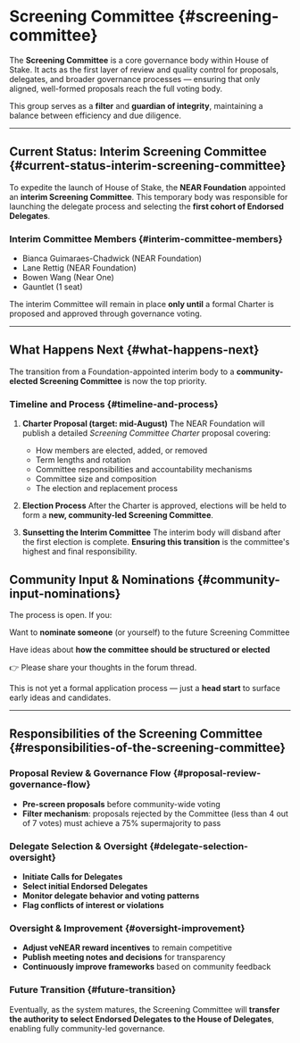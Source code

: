 # Screening Committee {#screening-committee}

The **Screening Committee** is a core governance body within House of Stake. It acts as the first layer of review and quality control for proposals, delegates, and broader governance processes — ensuring that only aligned, well-formed proposals reach the full voting body.

This group serves as a **filter** and **guardian of integrity**, maintaining a balance between efficiency and due diligence.

---

## Current Status: Interim Screening Committee {#current-status-interim-screening-committee}

To expedite the launch of House of Stake, the **NEAR Foundation** appointed an **interim Screening Committee**. This temporary body was responsible for launching the delegate process and selecting the **first cohort of Endorsed Delegates**.

### Interim Committee Members {#interim-committee-members}
- Bianca Guimaraes-Chadwick (NEAR Foundation)
- Lane Rettig (NEAR Foundation)
- Bowen Wang (Near One)
- Gauntlet (1 seat)

The interim Committee will remain in place **only until** a formal Charter is proposed and approved through governance voting.

---

## What Happens Next {#what-happens-next}

The transition from a Foundation-appointed interim body to a **community-elected Screening Committee** is now the top priority.

### Timeline and Process {#timeline-and-process}

1. **Charter Proposal (target: mid-August)**
   The NEAR Foundation will publish a detailed *Screening Committee Charter* proposal covering:
   - How members are elected, added, or removed
   - Term lengths and rotation
   - Committee responsibilities and accountability mechanisms
   - Committee size and composition
   - The election and replacement process

2. **Election Process**
   After the Charter is approved, elections will be held to form a **new, community-led Screening Committee**.

3. **Sunsetting the Interim Committee**
   The interim body will disband after the first election is complete. **Ensuring this transition** is the committee's highest and final responsibility.


## Community Input & Nominations {#community-input-nominations}

The process is open. If you:

Want to **nominate someone** (or yourself) to the future Screening Committee

Have ideas about **how the committee should be structured or elected**

👉 Please share your thoughts in the forum thread.

This is not yet a formal application process — just a **head start** to surface early ideas and candidates.

---

## Responsibilities of the Screening Committee {#responsibilities-of-the-screening-committee}

### Proposal Review & Governance Flow {#proposal-review-governance-flow}
- **Pre-screen proposals** before community-wide voting
- **Filter mechanism**: proposals rejected by the Committee (less than 4 out of 7 votes) must achieve a 75% supermajority to pass

### Delegate Selection & Oversight {#delegate-selection-oversight}
- **Initiate Calls for Delegates**
- **Select initial Endorsed Delegates**
- **Monitor delegate behavior and voting patterns**
- **Flag conflicts of interest or violations**

### Oversight & Improvement {#oversight-improvement}
- **Adjust veNEAR reward incentives** to remain competitive
- **Publish meeting notes and decisions** for transparency
- **Continuously improve frameworks** based on community feedback

### Future Transition {#future-transition}
Eventually, as the system matures, the Screening Committee will **transfer the authority to select Endorsed Delegates to the House of Delegates**, enabling fully community-led governance.